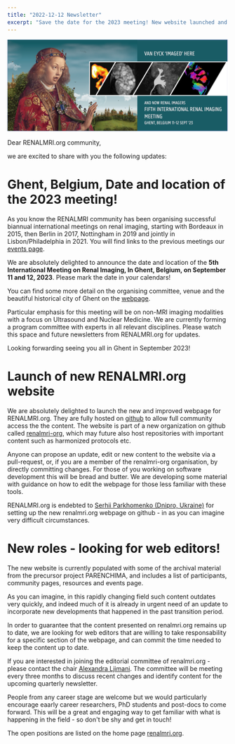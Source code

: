 ```yaml
---
title: "2022-12-12 Newsletter"
excerpt: "Save the date for the 2023 meeting! New website launched and open positions.."
---
```


[![promo](/assets/images/gent_images/gent_promo.png)](https://renalmri.org/events/gent2023)

Dear RENALMRI.org community,

we are excited to share with you the following updates:

# Ghent, Belgium, Date and location of the 2023 meeting!

As you know the RENALMRI community has been organising successful biannual international meetings on renal imaging, starting with Bordeaux in 2015, then Berlin in 2017, Nottingham in 2019 and jointly in Lisbon/Philadelphia in 2021. You will find links to the previous meetings our [events page](https://renalmri.org/events/).

We are absolutely delighted to announce the date and location of the **5th International Meeting on Renal Imaging, In Ghent, Belgium, on September 11 and 12, 2023**. Please mark the date in your calendars!

You can find some more detail on the organising committee, venue and the beautiful historical city of Ghent on the [webpage](https://renalmri.org/events/gent2023). 

Particular emphasis for this meeting will be on non-MRI imaging modalities with a focus on Ultrasound and Nuclear Medicine. We are currently forming a program committee with experts in all relevant disciplines. Please watch this space and future newsletters from RENALMRI.org for updates.

Looking forwarding seeing you all in Ghent in September 2023!

# Launch of new RENALMRI.org website

We are absolutely delighted to launch the new and improved webpage for RENALMRI.org. They are fully hosted on [github](https://github.com/renalmri-org/website.github.io) to allow full community access the the content. The website is part of a new organization on github called [renalmri-org](https://github.com/renalmri-org), which may future also host repositories with important content such as harmonized protocols etc. 

Anyone can propose an update, edit or new content to the website via a pull-request, or, if you are a member of the renalmri-org organisation, by directly committing changes. For those of you working on software development this will be bread and butter. We are developing some material with guidance on how to edit the webpage for those less familiar with these tools.

RENALMRI.org is endebted to [Serhii Parkhomenko (Dnipro, Ukraine)](https://www.upwork.com/freelancers/~01ebd40dbf6407cae2) for setting up the new renalmri.org webpage on github - in as you can imagine very difficult circumstances. 

# New roles - looking for web editors!

The new website is currently populated with some of the archival material from the precursor project PARENCHIMA, and includes a list of participants, community pages, resources and events page. 

As you can imagine, in this rapidly changing field such content outdates very quickly, and indeed much of it is already in urgent need of an update to incorporate new developments that happened in the past transition period.

In order to guarantee that the content presented on renalmri.org remains up to date, we are looking for web editors that are willing to take responsability for a specific section of the webpage, and can commit the time needed to keep the content up to date. 

If you are interested in joining the editorial committee of renalmri.org - please contact the chair [Alexandra Ljimani](mailto:alexandra_ljimani@yahoo.de). The committee will be meeting every three months to discuss recent changes and identify content for the upcoming quarterly newsletter. 

People from any career stage are welcome but we would particularly encourage eaarly career researchers, PhD students and post-docs to come forward. This will be a great and engaging way to get familiar with what is happening in the field - so don't be shy and get in touch! 

The open positions are listed on the home page [renalmri.org](https://renalmri.org/).






